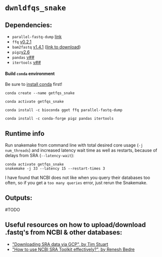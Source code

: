 # `dwnldfqs_snake`

## **Dependencies:**
- `parallel-fastq-dump` [link](https://github.com/rvalieris/parallel-fastq-dump)
- `ffq` [v0.2.1](https://github.com/pachterlab/ffq)
- `bam2fastq` [v1.4.1](https://github.com/10XGenomics/bamtofastq/blob/master/README.md) ([link to download](https://github.com/10XGenomics/bamtofastq/releases))
- `pigz`[v2.6]()
- `pandas` [v##]()
- `itertools` [v##]()

#### Build `conda` environment
Be sure to [install conda](https://docs.conda.io/projects/conda/en/latest/user-guide/install/index.html) first!
```
conda create --name getfqs_snake

conda activate getfqs_snake

conda install -c bioconda gget ffq parallel-fastq-dump

conda install -c conda-forge pigz pandas itertools
```


## Runtime info
Run snakemake from command line with total desired core usage (`-j num_threads`) and increased latency wait time as well as restarts, because of delays from SRA (`--latency-wait`):
```
conda activate getfqs_snake
snakemake -j 33 --latency 15 --restart-times 3
```
I have found that NCBI does not like when you query their databases too often, so if you get a `too many queries` error, just rerun the Snakemake.


## **Outputs:**
#TODO


## Useful resources on how to upload/download .fastq's from NCBI & other databases:
- ["Downloading SRA data via GCP", by Tim Stuart](https://timoast.github.io/blog/downloading-sra-data-via-gcp/)
- ["How to use NCBI SRA Toolkit effectively?", by Renesh Bedre](https://www.reneshbedre.com/blog/ncbi_sra_toolkit.html)

